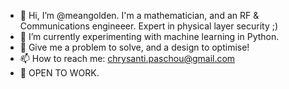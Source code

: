 - 👋 Hi, I’m @meangolden. I'm a mathematician, and an RF & Communications engineeer. Expert in physical layer security ;)
- 🌱 I’m currently experimenting with machine learning in Python.
- 💞️ Give me a problem to solve, and a design to optimise!
- 📫 How to reach me: chrysanti.paschou@gmail.com
- 👀 OPEN TO WORK.
<!---
meangolden/meangolden is a ✨ special ✨ repository because its `README.md` (this file) appears on your GitHub profile.
You can click the Preview link to take a look at your changes.
--->
